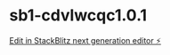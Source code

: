 # sb1-cdvlwcqc1.0.1

[Edit in StackBlitz next generation editor ⚡️](https://stackblitz.com/~/github.com/YashChavan18/sb1-cdvlwcqc1.0.1)